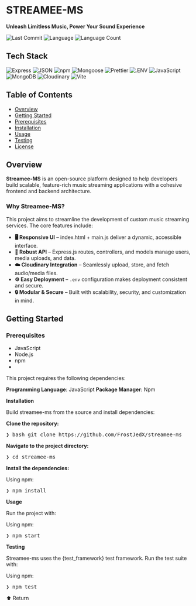 # STREAMEE-MS
**Unleash Limitless Music, Power Your Sound Experience**

![Last Commit](https://img.shields.io/github/last-commit/FrostJedX/streamee-ms)
![Language](https://img.shields.io/github/languages/top/FrostJedX/streamee-ms)
![Language Count](https://img.shields.io/github/languages/count/FrostJedX/streamee-ms)

##  Tech Stack

![Express](https://img.shields.io/badge/Express-black?logo=express&logoColor=white)
![JSON](https://img.shields.io/badge/JSON-black?logo=json&logoColor=white)
![npm](https://img.shields.io/badge/npm-CB3837?logo=npm&logoColor=white)
![Mongoose](https://img.shields.io/badge/Mongoose-red?logo=mongoose&logoColor=white)
![Prettier](https://img.shields.io/badge/Prettier-F7B93E?logo=prettier&logoColor=black)
![.ENV](https://img.shields.io/badge/.ENV-black?logo=dotenv&logoColor=white)
![JavaScript](https://img.shields.io/badge/JavaScript-F7DF1E?logo=javascript&logoColor=black)
![MongoDB](https://img.shields.io/badge/MongoDB-4EA94B?logo=mongodb&logoColor=white)
![Cloudinary](https://img.shields.io/badge/Cloudinary-3448C5?logo=cloudinary&logoColor=white)
![Vite](https://img.shields.io/badge/Vite-646CFF?logo=vite&logoColor=white)

##  Table of Contents

- [Overview](#overview)
- [Getting Started](#getting-started)
- [Prerequisites](#prerequisites)
- [Installation](#installation)
- [Usage](#usage)
- [Testing](#testing)
- [License](#license)

##  Overview

**Streamee-MS** is an open-source platform designed to help developers build scalable, feature-rich music streaming applications with a cohesive frontend and backend architecture. 

###  Why Streamee-MS?

This project aims to streamline the development of custom music streaming services. The core features include:

- **🖥️ Responsive UI** – index.html + main.js deliver a dynamic, accessible interface.
- **🔧 Robust API** – Express.js routes, controllers, and models manage users, media uploads, and data.
- **☁️ Cloudinary Integration** – Seamlessly upload, store, and fetch audio/media files.
- **⚙️ Easy Deployment** – `.env` configuration makes deployment consistent and secure.
- **🔒 Modular & Secure** – Built with scalability, security, and customization in mind.

##    Getting Started

###   Prerequisites
- JavaScript
- Node.js
- npm
- 
This project requires the following dependencies:

**Programming Language**: JavaScript
**Package Manager**: Npm

**Installation**

Build streamee-ms from the source and install dependencies:

**Clone the repository:**

<pre>❯ bash git clone https://github.com/FrostJedX/streamee-ms </pre>

**Navigate to the project directory:**

<pre>❯ cd streamee-ms </pre>

**Install the dependencies:**

Using npm:

<pre>❯ npm install</pre>  

**Usage**

Run the project with:

Using npm:

<pre>❯ npm start</pre>

**Testing**

Streamee-ms uses the {test_framework} test framework. Run the test suite with:

Using npm:

<pre>❯ npm test</pre>

⬆ Return

